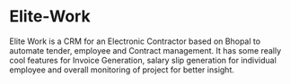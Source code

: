 # Elite-Work
Elite Work is a CRM for an Electronic Contractor based on Bhopal to automate tender, employee and Contract management. It has some really cool features for Invoice Generation, salary slip generation for individual employee and overall monitoring of project for better insight.